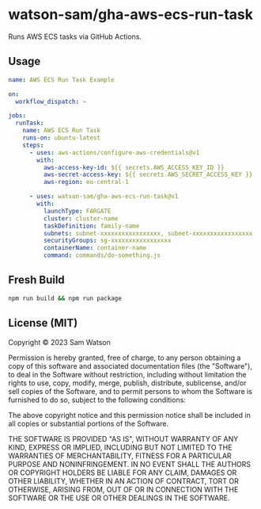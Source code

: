 
# watson-sam/gha-aws-ecs-run-task

Runs AWS ECS tasks via GitHub Actions.


## Usage

```yaml
name: AWS ECS Run Task Example

on:
  workflow_dispatch: ~

jobs:
  runTask:
    name: AWS ECS Run Task
    runs-on: ubuntu-latest
    steps:
      - uses: aws-actions/configure-aws-credentials@v1
        with:
          aws-access-key-id: ${{ secrets.AWS_ACCESS_KEY_ID }}
          aws-secret-access-key: ${{ secrets.AWS_SECRET_ACCESS_KEY }}
          aws-region: eu-central-1

      - uses: watson-sam/gha-aws-ecs-run-task@v1
        with:
          launchType: FARGATE
          cluster: cluster-name
          taskDefinition: family-name
          subnets: subnet-xxxxxxxxxxxxxxxxx, subnet-xxxxxxxxxxxxxxxxx
          securityGroups: sg-xxxxxxxxxxxxxxxxx
          containerName: container-name
          command: commands/do-something.js
```

## Fresh Build

```bash
npm run build && npm run package
```


## License (MIT)

Copyright © 2023 Sam Watson

Permission is hereby granted, free of charge, to any person obtaining a copy
of this software and associated documentation files (the "Software"), to deal
in the Software without restriction, including without limitation the rights
to use, copy, modify, merge, publish, distribute, sublicense, and/or sell
copies of the Software, and to permit persons to whom the Software is
furnished to do so, subject to the following conditions:

The above copyright notice and this permission notice shall be included in all
copies or substantial portions of the Software.

THE SOFTWARE IS PROVIDED "AS IS", WITHOUT WARRANTY OF ANY KIND, EXPRESS OR
IMPLIED, INCLUDING BUT NOT LIMITED TO THE WARRANTIES OF MERCHANTABILITY,
FITNESS FOR A PARTICULAR PURPOSE AND NONINFRINGEMENT. IN NO EVENT SHALL THE
AUTHORS OR COPYRIGHT HOLDERS BE LIABLE FOR ANY CLAIM, DAMAGES OR OTHER
LIABILITY, WHETHER IN AN ACTION OF CONTRACT, TORT OR OTHERWISE, ARISING FROM,
OUT OF OR IN CONNECTION WITH THE SOFTWARE OR THE USE OR OTHER DEALINGS IN THE
SOFTWARE.

